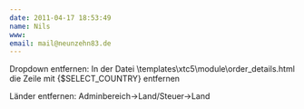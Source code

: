 ```yaml
---
date: 2011-04-17 18:53:49
name: Nils
www: 
email: mail@neunzehn83.de
---
```


Dropdown entfernen: In der Datei \templates\xtc5\module\order_details.html die Zeile mit {$SELECT_COUNTRY} entfernen

Länder entfernen: Adminbereich->Land/Steuer->Land